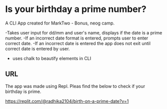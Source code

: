 # Is your birthday a prime number? 

A CLI App created for MarkTwo - Bonus, neog camp.

-Takes user input for dd/mm and user's name, displays if the date is a prime number.
-If an incorrect date format is entered, prompts user to enter correct date.
-If an incorrect date is entered the app does not exit until correct date is entered by user.
- uses chalk to beautify elements in CLI

## URL

The app was made using Repl. Pleas find the below to check if your birthday is prime.

https://replit.com/@radhika2104/birth-on-a-prime-date?v=1


